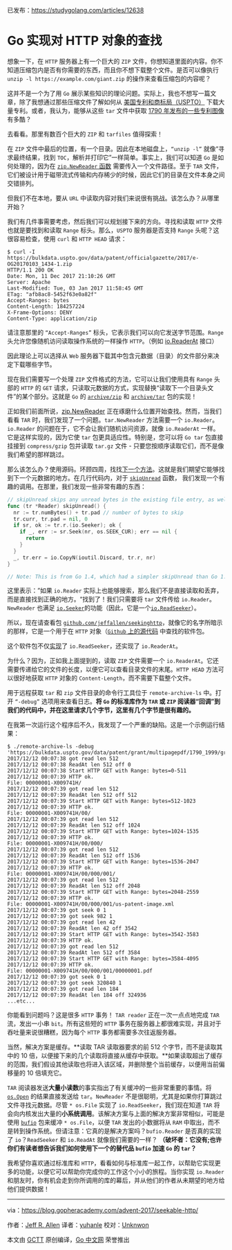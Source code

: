 已发布：https://studygolang.com/articles/12638

# Go 实现对 HTTP 对象的查找

想象一下，在 `HTTP` 服务器上有一个巨大的 `ZIP` 文件，你想知道里面的内容。你不知道压缩包内是否有你需要的东西，而且你不想下载整个文件。是否可以像执行  `unzip -l https://example.com/giant.zip` 的操作来查看压缩包的内容呢？

这并不是一个为了用 `Go` 展示某些知识的理论问题。实际上，我也不想写一篇文章，除了我想通过那些压缩文件了解如何从 [美国专利和商标局（USPTO）](https://bulkdata.uspto.gov/data/patent/officialgazette/2017/) 下载大量专利。或者，我认为，能够从这些 `tar` 文件中获取 [1790 年发布的一些专利图像](https://bulkdata.uspto.gov/data/patent/grant/multipagepdf/1790_1999/) 有多酷？

去看看。那里有数百个巨大的 `ZIP` 和 `tarfiles` 值得探索！

在 `ZIP` 文件中最后的位置，有一个目录。因此在本地磁盘上，`“unzip -l”` 就像“寻求最终结果，找到 `TOC`，解析并打印它”一样简单。事实上，我们可以知道 `Go` 是如何处理的，因为在 [`zip.NewReader` 函数](https://godoc.org/archive/zip#NewReader) 需要传入一个文件路径。至于 `TAR` 文件，它们被设计用于磁带流式传输和内存稀少的时候，因此它们的目录在文件本身之间交错排列。

但我们不在本地，要从 `URL` 中读取内容对我们来说很有挑战。该怎么办？从哪里开始？

我们有几件事需要考虑，然后我们可以规划接下来的方向。寻找和读取 `HTTP` 文件也就是要找到和读取 `Range` 标头。那么，`USPTO` 服务器是否支持 `Range` 头呢？这很容易检查，使用 `curl` 和 `HTTP HEAD` 请求：

```shell
$ curl -I https://bulkdata.uspto.gov/data/patent/officialgazette/2017/e-OG20170103_1434-1.zip
HTTP/1.1 200 OK
Date: Mon, 11 Dec 2017 21:10:26 GMT
Server: Apache
Last-Modified: Tue, 03 Jan 2017 11:58:45 GMT
ETag: "afb8ac8-5452f63e0a82f"
Accept-Ranges: bytes
Content-Length: 184257224
X-Frame-Options: DENY
Content-Type: application/zip
```

请注意那里的 `“Accept-Ranges”` 标头，它表示我们可以向它发送字节范围。`Range` 头允许您像随机访问读取操作系统的一样操作 `HTTP`。（例如 [io.ReaderAt](https://godoc.org/io#ReaderAt) 接口）

因此理论上可以选择从 `Web` 服务器下载其中包含元数据（目录）的文件部分来决定下载哪些字节。

现在我们需要写一个处理 `ZIP` 文件格式的方法，它可以让我们使用具有 `Range` 头部的 `HTTP` 的 `GET` 请求，只读取元数据的方式，实现替换“读取下一个目录头文件”的某个部分。这就是 `Go` 的 [`archive/zip`](https://golang.org/pkg/archive/zip) 和 [`archive/tar`](https://godoc.org/archive/tar) 包的实现！

正如我们前面所说，[zip.NewReader](https://godoc.org/archive/zip#NewReader) 正在琢磨什么位置开始查找。然而，当我们看看 `TAR` 时，我们发现了一个问题。`tar.NewReader` 方法需要一个 `io.Reader`。`io.Reader` 的问题在于，它不会让我们随机访问资源，就像 `io.ReaderAt` 一样。它是这样实现的，因为它使 `tar` 包更具适应性。特别是，您可以将 `Go tar` 包直接挂接到 `compress/gzip` 包并读取 `tar.gz` 文件 - 只要您按顺序读取它们，而不是像我们希望的那样跳过。

那么该怎么办？使用源码。环顾四周，找找[下一个方法](https://github.com/golang/go/blob/c007ce824d9a4fccb148f9204e04c23ed2984b71/src/archive/tar/reader.go#L88)。这就是我们期望它能够找到下一个元数据的地方。在几行代码内，对于 [`skipUnread`](https://github.com/golang/go/blob/c007ce824d9a4fccb148f9204e04c23ed2984b71/src/archive/tar/reader.go#L407) 函数， 我们发现一个有趣的调用。在那里，我们发现一些非常有趣的东西：

```go
// skipUnread skips any unread bytes in the existing file entry, as well as any alignment padding.
func (tr *Reader) skipUnread() {
  nr := tr.numBytes() + tr.pad // number of bytes to skip
  tr.curr, tr.pad = nil, 0
  if sr, ok := tr.r.(io.Seeker); ok {
    if _, err := sr.Seek(nr, os.SEEK_CUR); err == nil {
      return
    }
  }
  _, tr.err = io.CopyN(ioutil.Discard, tr.r, nr)
}

// Note: This is from Go 1.4, which had a simpler skipUnread than Go 1.9 does.
```

这里表示：”如果 `io.Reader` 实际上也能够搜索，那么我们不是直接读取和丢弃，而是直接找到正确的地方。“找到了！我们只需要将 `tar` 文件传给 `io.Reader`。`NewReader` 也满足 [`io.Seeker`](https://golang.org/pkg/io/#Seeker)的功能（因此，它是一个[`io.ReadSeeker`](https://golang.org/pkg/io/#ReadSeeker)）。

所以，现在请查看包 [`github.com/jeffallen/seekinghttp`](https://godoc.org/github.com/jeffallen/seekinghttp)，就像它的名字所暗示的那样，它是一个用于在 `HTTP` 对象（[`Github` 上的源代码](https://github.com/jeffallen/seekinghttp) 中查找的软件包。

这个软件包不仅[实现](https://github.com/jeffallen/seekinghttp/blob/master/seekinghttp.go#L26)了 `io.ReadSeeker`，还实现了 `io.ReaderAt`。

为什么？因为，正如我上面提到的，读取 `ZIP` 文件需要一个 `io.ReaderAt`。它还需要传递给它的文件的长度，以便它可以查看目录文件的末尾。`HTTP HEAD` 方法可以很好地获取 `HTTP` 对象的 `Content-Length`，而不需要下载整个文件。

用于远程获取 `tar` 和 `zip` 文件目录的命令行工具位于 `remote-archive-ls` 中。打开 `“-debug”` 选项用来查看日志。**将 `Go` 的标准库作为 `TAR` 或 `ZIP` 阅读器“回调”到我们的代码中，并在这里请求几个字节，这里有几个字节是很有趣的。**

在我第一次运行这个程序后不久，我发现了一个严重的缺陷。这是一个示例运行结果：

``` shell
$ ./remote-archive-ls -debug 'https://bulkdata.uspto.gov/data/patent/grant/multipagepdf/1790_1999/grant_pdf_17900731_18641101.tar'
2017/12/12 00:07:38 got read len 512
2017/12/12 00:07:38 ReadAt len 512 off 0
2017/12/12 00:07:38 Start HTTP GET with Range: bytes=0-511
2017/12/12 00:07:39 HTTP ok.
File: 00000001-X009741H/
2017/12/12 00:07:39 got read len 512
2017/12/12 00:07:39 ReadAt len 512 off 512
2017/12/12 00:07:39 Start HTTP GET with Range: bytes=512-1023
2017/12/12 00:07:39 HTTP ok.
File: 00000001-X009741H/00/
2017/12/12 00:07:39 got read len 512
2017/12/12 00:07:39 ReadAt len 512 off 1024
2017/12/12 00:07:39 Start HTTP GET with Range: bytes=1024-1535
2017/12/12 00:07:39 HTTP ok.
File: 00000001-X009741H/00/000/
2017/12/12 00:07:39 got read len 512
2017/12/12 00:07:39 ReadAt len 512 off 1536
2017/12/12 00:07:39 Start HTTP GET with Range: bytes=1536-2047
2017/12/12 00:07:39 HTTP ok.
File: 00000001-X009741H/00/000/001/
2017/12/12 00:07:39 got read len 512
2017/12/12 00:07:39 ReadAt len 512 off 2048
2017/12/12 00:07:39 Start HTTP GET with Range: bytes=2048-2559
2017/12/12 00:07:39 HTTP ok.
File: 00000001-X009741H/00/000/001/us-patent-image.xml
2017/12/12 00:07:39 got seek 0 1
2017/12/12 00:07:39 got seek 982 1
2017/12/12 00:07:39 got read len 42
2017/12/12 00:07:39 ReadAt len 42 off 3542
2017/12/12 00:07:39 Start HTTP GET with Range: bytes=3542-3583
2017/12/12 00:07:39 HTTP ok.
2017/12/12 00:07:39 got read len 512
2017/12/12 00:07:39 ReadAt len 512 off 3584
2017/12/12 00:07:39 Start HTTP GET with Range: bytes=3584-4095
2017/12/12 00:07:39 HTTP ok.
File: 00000001-X009741H/00/000/001/00000001.pdf
2017/12/12 00:07:39 got seek 0 1
2017/12/12 00:07:39 got seek 320840 1
2017/12/12 00:07:39 got read len 184
2017/12/12 00:07:39 ReadAt len 184 off 324936
...etc...
```

你能看到问题吗？这是很多 `HTTP` 事务！ `TAR reader` 正在一次一点点地完成 `TAR` 流，发出一小串 `bit`。所有这些短的 `HTTP` 事务在服务器上都很难实现，并且对于吞吐量来说很糟糕，因为每个 `HTTP` 事务都需要多次往返服务器。

当然，解决方案是缓存。**读取 TAR 读取器要求的前 512 个字节，而不是读取其中的 10 倍，以便接下来的几个读取将直接从缓存中获取。**如果读取超出了缓存的范围，我们假设其他读取也将进入该区域，并删除整个当前缓存，以便用当前偏移量的 10 倍填充它。

`TAR` 阅读器发送**大量小读数**的事实指出了有关缓冲的一些非常重要的事情。将 [`os.Open`](https://godoc.org/os#Open) 的结果直接发送给 `tar`。`NewReader` 不是很聪明，尤其是如果你打算跳过文件寻找元数据。尽管 `* os.File` 实现了 `io.ReadSeeker`，我们现在知道 `TAR` 将会向内核发出大量的**小系统调用**。该解决方案与上面的解决方案非常相似，可能是使用 [`bufio`](https://godoc.org/bufio) 包来缓冲 `* os.File`，以便 `TAR` 发出的小数据将从 `RAM` 中取出，而不是转到操作系统。但请注意：它真的是解决方案吗？`bufio.Reader` 是否真的实现了 `io`？`ReadSeeker` 和 `io.ReadAt` 就像我们需要的一样？ **（破坏者：它没有;也许你们有读者想告诉我们如何使用下一个的替代品 `bufio` 加速 `Go` 的 `tar`？**

我希望你喜欢通过标准库和 `HTTP`，看看如何与标准库一起工作，以帮助它实现更多的功能，以便它可以帮助你完成你的工作这个小小的旅程。当你实现 `io.Reader` 和朋友时，你有机会走到你所调用的库的幕后，并从他们的作者从未期望的地方给他们提供数据！

---
via：https://blog.gopheracademy.com/advent-2017/seekable-http/

作者：[Jeff R. Allen](https://github.com/jeffallen)
译者：[yuhanle](https://github.com/yuhanle)
校对：[Unknwon](https://github.com/Unknwon)

本文由 [GCTT](https://github.com/studygolang/GCTT) 原创编译，[Go 中文网](https://studygolang.com/) 荣誉推出
